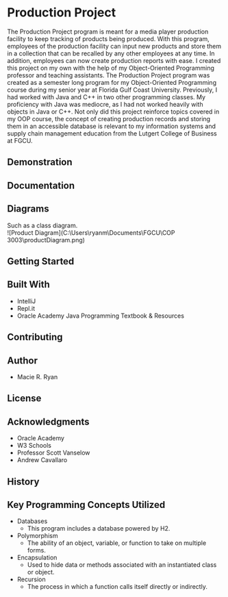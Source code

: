 # Production Project
The Production Project program is meant for a media player production facility to keep tracking of products being produced.  With this program, employees of the production facility can input new products and store them in a collection that can be recalled by any other employees at any time.  In addition, employees can now create production reports with ease.  I created this project on my own with the help of my Object-Oriented Programming professor and teaching assistants.  The Production Project program was created as a semester long program for my Object-Oriented Programming course during my senior year at Florida Gulf Coast University.  Previously, I had worked with Java and C++ in two other programming classes.  My proficiency with Java was mediocre, as I had not worked heavily with objects in Java or C++.  Not only did this project reinforce topics covered in my OOP course, the concept of creating production records and storing them in an accessible database is relevant to my information systems and supply chain management education from the Lutgert College of Business at FGCU.


## Demonstration


## Documentation


## Diagrams
Such as a class diagram. <br /> 
![Product Diagram](C:\Users\ryanm\Documents\FGCU\COP 3003\productDiagram.png)
 

## Getting Started


## Built With
* IntelliJ 
* Repl.it
* Oracle Academy Java Programming Textbook & Resources 

## Contributing


## Author
* Macie R. Ryan

## License


## Acknowledgments
* Oracle Academy
* W3 Schools
* Professor Scott Vanselow
* Andrew Cavallaro

## History


## Key Programming Concepts Utilized
* Databases
    * This program includes a database powered by H2.
* Polymorphism
    * The ability of an object, variable, or function to take on multiple forms.
* Encapsulation
    * Used to hide data or methods associated with an instantiated class or object.
* Recursion
    * The process in which a function calls itself directly or indirectly.